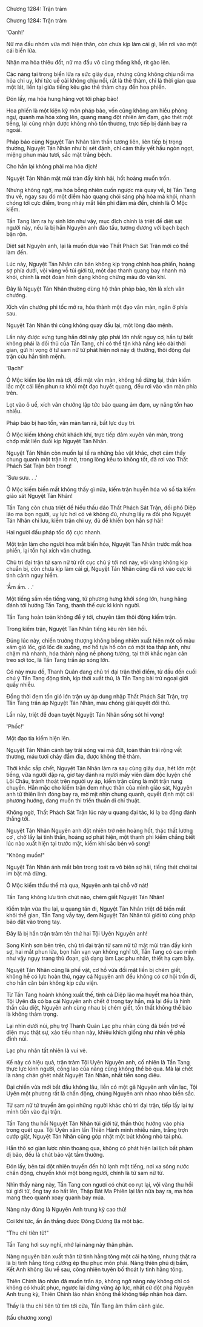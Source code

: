 




Chương 1284: Trận trảm


Chương 1284: Trận trảm

'Oanh!'

Nữ ma đầu nhóm vừa mới hiện thân, còn chưa kịp làm cái gì, liền rơi vào một cái biển lửa.

Nhận ma hỏa thiêu đốt, nữ ma đầu vô cùng thống khổ, rít gào lên.

Các nàng tại trong biển lửa ra sức giãy dụa, nhưng cũng không chịu nổi ma hỏa chi uy, khí tức uể oải không chịu nổi, rất là thê thảm, chỉ là thời gian qua một lát, liền tại giữa tiếng kêu gào thê thảm chạy đến hoa phiến.

Đón lấy, ma hỏa hung hăng vọt tới pháp bảo!

Hoa phiến là một kiện kỳ môn pháp bảo, vốn cũng không am hiểu phòng ngự, quanh ma hỏa xông lên, quang mang đột nhiên ảm đạm, gào thét một tiếng, lại cũng nhận được không nhỏ tổn thương, trực tiếp bị đánh bay ra ngoài.

Pháp bảo cùng Nguyệt Tán Nhân tâm thần tương liên, liên tiếp bị trọng thương, Nguyệt Tán Nhân như bị sét đánh, chỉ cảm thấy yết hầu ngòn ngọt, miệng phun máu tươi, sắc mặt trắng bệch.

Cho hắn lại không phải ma hỏa địch!

Nguyệt Tán Nhân mặt mũi tràn đầy kinh hãi, hốt hoảng muốn trốn.

Nhưng không ngờ, ma hỏa bỗng nhiên cuốn ngược mà quay về, bị Tần Tang thu về, ngay sau đó một điểm hào quang chói sáng phá hỏa mà khỏi, nhanh chóng tới cực điểm, trong nháy mắt liền phi đâm mà đến, chính là Ô Mộc kiếm.

Tần Tang làm ra hy sinh lớn như vậy, mục đích chính là triệt để diệt sát người này, nếu là bị hắn Nguyên anh đào tẩu, tương đương với bạch bạch bận rộn.

Diệt sát Nguyên anh, lại là muốn dựa vào Thất Phách Sát Trận mới có thể làm đến.

Lúc này, Nguyệt Tán Nhân căn bản không kịp trọng chỉnh hoa phiến, hoảng sợ phía dưới, vội vàng vỗ túi giới tử, một đạo thanh quang bay nhanh mà khỏi, chính là một đoàn hình dạng không chừng màu đỏ vân khí.

Đây là Nguyệt Tán Nhân thường dùng hộ thân pháp bảo, tên là xích vân chướng.

Xích vân chướng phi tốc mở ra, hóa thành một đạo vân màn, ngăn ở phía sau.

Nguyệt Tán Nhân thì cũng không quay đầu lại, một lòng đào mệnh.

Lần này được xưng tụng hắn đời này gặp phải lớn nhất nguy cơ, hắn tự biết không phải là đối thủ của Tần Tang, chỉ có thể tận khả năng kéo dài thời gian, gửi hi vọng ở tử sam nữ tử phát hiện nơi này dị thường, thôi động đại trận cứu hắn tính mệnh.

'Bạch!'

Ô Mộc kiếm lóe lên mà tới, đối mặt vân màn, không hề dừng lại, thân kiếm lắc một cái liền phun ra khỏi một đạo huyết quang, đều rơi vào vân màn phía trên.

Lọt vào ô uế, xích vân chướng lập tức bảo quang ảm đạm, uy năng tổn hao nhiều.

Pháp bảo bị hao tổn, vân màn tan rã, bất lực duy trì.

Ô Mộc kiếm không chút khách khí, trực tiếp đâm xuyên vân màn, trong chớp mắt liền đuổi kịp Nguyệt Tán Nhân.

Nguyệt Tán Nhân còn muốn lại tế ra những bảo vật khác, chợt cảm thấy chung quanh một trận lờ mờ, trong lòng kêu to không tốt, đã rơi vào Thất Phách Sát Trận bên trong!

'Sưu sưu. . .'

Ô Mộc kiếm biến mất không thấy gì nữa, kiếm trận huyễn hóa vô số tia kiếm giảo sát Nguyệt Tán Nhân!

Tần Tang còn chưa triệt để hiểu thấu đáo Thất Phách Sát Trận, đối phó Diệp lão ma bọn người, uy lực hơi có vẻ không đủ, nhưng lấy ra đối phó Nguyệt Tán Nhân chi lưu, kiếm trận chi uy, đủ để khiến bọn hắn sợ hãi!

Hai người đấu pháp tốc độ cực nhanh.

Một trận làm cho người hoa mắt biến hóa, Nguyệt Tán Nhân trước mất hoa phiến, lại tổn hại xích vân chướng.

Chủ trì đại trận tử sam nữ tử rốt cục chú ý tới nơi này, vội vàng không kịp chuẩn bị, còn chưa kịp làm cái gì, Nguyệt Tán Nhân cũng đã rơi vào cực kì tình cảnh nguy hiểm.

'Ầm ầm. . .'

Một tiếng sấm rền tiếng vang, tứ phương hưng khởi sóng lớn, hung hăng đánh tới hướng Tần Tang, thanh thế cực kì kinh người.

Tần Tang hoàn toàn không để ý tới, chuyên tâm thôi động kiếm trận.

Trong kiếm trận, Nguyệt Tán Nhân tiếng kêu rên liên hồi.

Đúng lúc này, chiến trường thượng không bỗng nhiên xuất hiện một cỗ màu xám gió lốc, gió lốc đè xuống, mơ hồ tựa hồ còn có một tòa tháp ảnh, như chậm mà nhanh, hóa thành nặng nề phong tường, tại thời khắc ngàn cân treo sợi tóc, là Tần Tang trấn áp sóng lớn.

Có này mưu đồ, Thanh Quân đang chủ trì đại trận thời điểm, từ đầu đến cuối chú ý Tần Tang động tĩnh, kịp thời xuất thủ, là Tần Tang bài trừ ngoại giới quấy nhiễu.

Đồng thời đem tốn gió lớn trận uy áp dung nhập Thất Phách Sát Trận, trợ Tần Tang trấn áp Nguyệt Tán Nhân, mau chóng giải quyết đối thủ.

Lần này, triệt để đoạn tuyệt Nguyệt Tán Nhân sống sót hi vọng!

'Phốc!'

Một đạo tia kiếm hiện lên.

Nguyệt Tán Nhân cánh tay trái sóng vai mà đứt, toàn thân trải rộng vết thương, máu tươi chảy đầm đìa, được không thê thảm.

Thời khắc sắp chết, Nguyệt Tán Nhân làm ra sau cùng giãy dụa, hét lớn một tiếng, vừa người đập ra, giơ tay đánh ra mười mấy viên dâm độc luyện chế Lôi Châu, tránh thoát trên người uy áp, kiếm trận cũng là một trận rung chuyển. Hắn mặc cho kiếm trận đem nhục thân của mình giảo sát, Nguyên anh từ thiên linh đóng bay ra, mờ mịt nhìn chung quanh, quyết định một cái phương hướng, đang muốn thi triển thuấn di chi thuật.

Không ngờ, Thất Phách Sát Trận lúc này u quang đại tác, kì lạ ba động đánh thẳng tới.

Nguyệt Tán Nhân Nguyên anh đột nhiên trở nên hoảng hốt, thác thất lương cơ , chờ lấy lại tinh thần, hoảng sợ phát hiện, một thanh phi kiếm chẳng biết lúc nào xuất hiện tại trước mặt, kiếm khí sắc bén vô song!

"Không muốn!"

Nguyệt Tán Nhân ánh mắt bên trong toát ra vô biên sợ hãi, tiếng thét chói tai im bặt mà dừng.

Ô Mộc kiếm thấu thể mà qua, Nguyên anh tại chỗ vỡ nát!

Tần Tang không lưu tình chút nào, chém giết Nguyệt Tán Nhân!

Kiếm trận vừa thu lại, u quang tán đi, Nguyệt Tán Nhân triệt để biến mất khỏi thế gian, Tần Tang vẫy tay, đem Nguyệt Tán Nhân túi giới tử cùng pháp bảo đặt vào trong tay.

Đây là bị hắn trận trảm tên thứ hai Tội Uyên Nguyên anh!

Song Kính sơn bên trên, chủ trì đại trận tử sam nữ tử mặt mũi tràn đầy kinh sợ, hai mắt phun lửa, bọn hắn vạn vạn không nghĩ tới, Tần Tang có cao minh như vậy ngụy trang thủ đoạn, giả dạng làm Lạc phu nhân, thiết hạ cạm bẫy.

Nguyệt Tán Nhân cũng là phế vật, cơ hồ vừa đối mặt liền bị chém giết, không hề có lực hoàn thủ, ngay cả Nguyên anh đều không có cơ hội trốn đi, cho hắn căn bản không kịp cứu viện.

Từ Tần Tang hoành không xuất thế, tính cả Diệp lão ma huyết ma hóa thân, Tội Uyên đã có ba cái Nguyên anh chết ở trong tay hắn, mà lại đều là hình thần câu diệt, Nguyên anh cùng nhau bị chém giết, tổn thất không thể bảo là không thảm trọng.

Lại nhìn dưới núi, phụ trợ Thanh Quân Lạc phu nhân cũng đã biến trở về diện mục thật sự, xảo tiếu nhan này, khiêu khích giống như nhìn về phía đỉnh núi.

Lạc phu nhân tất nhiên là vui vẻ.

Kế này có hiệu quả, trận trảm Tội Uyên Nguyên anh, cố nhiên là Tần Tang thực lực kinh người, công lao của nàng cũng không thể bỏ qua. Mà lại chết là nàng chán ghét nhất Nguyệt Tán Nhân, nhất tiễn song điêu.

Đại chiến vừa mới bắt đầu không lâu, liền có một gã Nguyên anh vẫn lạc, Tội Uyên một phương rất là chấn động, chúng Nguyên anh nhao nhao biến sắc.

Tử sam nữ tử truyền âm gọi những người khác chủ trì đại trận, tiếp lấy lại tự mình tiến vào đại trận.

Tần Tang thu hồi Nguyệt Tán Nhân túi giới tử, thần thức hướng vào phía trong quét qua. Tội Uyên xâm lấn Thiên Hành minh nhiều năm, trắng trợn cướp giật, Nguyệt Tán Nhân cũng góp nhặt một bút không nhỏ tài phú.

Hắn thô sơ giản lược nhìn thoáng qua, không có phát hiện lai lịch bất phàm dị bảo, đều là chút bảo vật tầm thường.

Đón lấy, bên tai đột nhiên truyền đến hừ lạnh một tiếng, nơi xa sóng nước chấn động, chuyển khỏi một bóng người, chính là tử sam nữ tử.

Nhìn thấy nàng này, Tần Tang con ngươi có chút co rụt lại, vội vàng thu hồi túi giới tử, ống tay áo hất lên, Thập Bát Ma Phiên lại lần nữa bay ra, ma hỏa mang theo quanh xoay quanh bay múa.

Nàng này đúng là Nguyên Anh trung kỳ cao thủ!

Coi khí tức, ẩn ẩn thắng được Đông Dương Bá một bậc.

"Thu chỉ tiên tử!"

Tần Tang hơi suy nghĩ, nhớ lại nàng này thân phận.

Nàng nguyên bản xuất thân từ tinh hằng tông một cái hạ tông, nhưng thật ra là bị tinh hằng tông cưỡng ép thu phục môn phái. Nàng thiên phú dị bẩm, Kết Anh không lâu về sau, công nhiên tuyên bố thoát ly tinh hằng tông.

Thiên Chính lão nhân đã muốn trấn áp, không ngờ nàng này không chỉ có không có khuất phục, ngược lại đứng vững áp lực, nhất cử đột phá Nguyên Anh trung kỳ, Thiên Chính lão nhân không thể không tiếp nhận hoà đàm.

Thấy là thu chỉ tiên tử tìm tới cửa, Tần Tang âm thầm cảnh giác.

(tấu chương xong)




